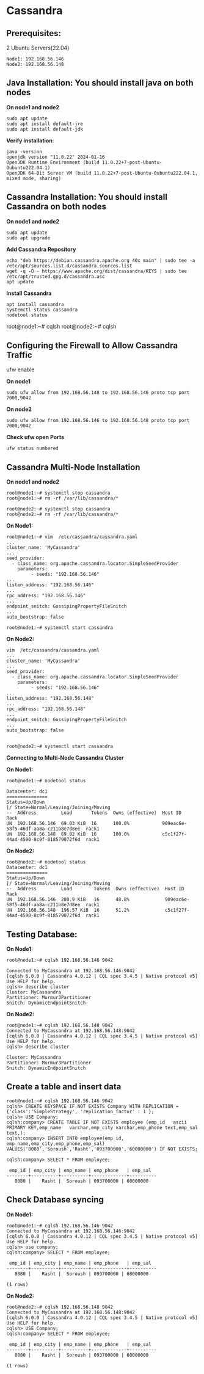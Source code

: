 # Cassandra

## Prerequisites:
2 Ubuntu Servers(22.04)

```
Node1: 192.168.56.146
Node2: 192.168.56.148
```

## Java Installation: You should install java on both nodes

**On node1 and node2**
```
sudo apt update
sudo apt install default-jre
sudo apt install default-jdk
```

**Verify installation**:

```
java -version
openjdk version "11.0.22" 2024-01-16
OpenJDK Runtime Environment (build 11.0.22+7-post-Ubuntu-0ubuntu222.04.1)
OpenJDK 64-Bit Server VM (build 11.0.22+7-post-Ubuntu-0ubuntu222.04.1, mixed mode, sharing)

```


## Cassandra Installation: You should install Cassandra on both nodes 

**On node1 and node2**
```
sudo apt update
sudo apt upgrade
```


**Add Cassandra Repository**
```
echo "deb https://debian.cassandra.apache.org 40x main" | sudo tee -a /etc/apt/sources.list.d/cassandra.sources.list
wget -q -O - https://www.apache.org/dist/cassandra/KEYS | sudo tee /etc/apt/trusted.gpg.d/cassandra.asc
apt update
```

**Install Cassandra**
```
apt install cassandra
systemctl status cassandra
nodetool status
```

root@node1:~# cqlsh
root@node2:~# cqlsh


## Configuring the Firewall to Allow Cassandra Traffic

ufw enable

**On node1**
```
sudo ufw allow from 192.168.56.148 to 192.168.56.146 proto tcp port 7000,9042
```

**On node2**
```
sudo ufw allow from 192.168.56.146 to 192.168.56.148 proto tcp port 7000,9042
```
**Check ufw open Ports**

```
ufw status numbered
```


## Cassandra Multi-Node Installation

**On node1 and node2**

```
root@node1:~# systemctl stop cassandra
root@node1:~# rm -rf /var/lib/cassandra/*

root@node2:~# systemctl stop cassandra
root@node2:~# rm -rf /var/lib/cassandra/*

```

**On Node1:**
```
root@node1:~# vim  /etc/cassandra/cassandra.yaml
...
cluster_name: 'MyCassandra'
...
seed_provider:
  - class_name: org.apache.cassandra.locator.SimpleSeedProvider
    parameters:
         - seeds: "192.168.56.146"
...
listen_address: "192.168.56.146"
...
rpc_address: "192.168.56.146"
...
endpoint_snitch: GossipingPropertyFileSnitch
...
auto_bootstrap: false

root@node1:~# systemctl start cassandra
```

**On Node2:**

```
vim  /etc/cassandra/cassandra.yaml
...
cluster_name: 'MyCassandra'
...
seed_provider:
  - class_name: org.apache.cassandra.locator.SimpleSeedProvider
    parameters:
         - seeds: "192.168.56.146"
...
listen_address: "192.168.56.148"
...
rpc_address: "192.168.56.148"
...
endpoint_snitch: GossipingPropertyFileSnitch
...
auto_bootstrap: false


root@node2:~# systemctl start cassandra
```


**Connecting to Multi-Node Cassandra Cluster**

**On Node1:**
```
root@node1:~# nodetool status

Datacenter: dc1
===============
Status=Up/Down
|/ State=Normal/Leaving/Joining/Moving
--  Address         Load       Tokens  Owns (effective)  Host ID                               Rack
UN  192.168.56.146  69.03 KiB  16      100.0%            909eac6e-58f5-46df-aa8a-c211b8e7d8ee  rack1
UN  192.168.56.148  69.02 KiB  16      100.0%            c5c1f27f-44ad-4590-8c9f-818579072f6d  rack1
```

**On Node2:**
```
root@node2:~# nodetool status
Datacenter: dc1
===============
Status=Up/Down
|/ State=Normal/Leaving/Joining/Moving
--  Address         Load        Tokens  Owns (effective)  Host ID                               Rack
UN  192.168.56.146  200.9 KiB   16      48.8%             909eac6e-58f5-46df-aa8a-c211b8e7d8ee  rack1
UN  192.168.56.148  196.57 KiB  16      51.2%             c5c1f27f-44ad-4590-8c9f-818579072f6d  rack1
```


## Testing Database:

**On Node1:**
```
root@node1:~# cqlsh 192.168.56.146 9042

Connected to MyCassandra at 192.168.56.146:9042
[cqlsh 6.0.0 | Cassandra 4.0.12 | CQL spec 3.4.5 | Native protocol v5]
Use HELP for help.
cqlsh> describe cluster
Cluster: MyCassandra
Partitioner: Murmur3Partitioner
Snitch: DynamicEndpointSnitch
```
**On Node2:**
```
root@node1:~# cqlsh 192.168.56.148 9042
Connected to MyCassandra at 192.168.56.148:9042
[cqlsh 6.0.0 | Cassandra 4.0.12 | CQL spec 3.4.5 | Native protocol v5]
Use HELP for help.
cqlsh> describe cluster

Cluster: MyCassandra
Partitioner: Murmur3Partitioner
Snitch: DynamicEndpointSnitch
```


## Create a table and insert data


```
root@node1:~# cqlsh 192.168.56.146 9042
cqlsh> CREATE KEYSPACE IF NOT EXISTS Company WITH REPLICATION = {'class':'SimpleStrategy', 'replication_factor' : 1 };
cqlsh> USE Company;
cqlsh:company> CREATE TABLE IF NOT EXISTS employee (emp_id   ascii PRIMARY KEY,emp_name   varchar,emp_city varchar,emp_phone text,emp_sal text,);
cqlsh:company> INSERT INTO employee(emp_id, emp_name,emp_city,emp_phone,emp_sal) VALUES('8080','Soroush','Rasht','093700000','60000000') IF NOT EXISTS;

cqlsh:company> SELECT * FROM employee;

 emp_id | emp_city | emp_name | emp_phone   | emp_sal
--------+----------+----------+-------------+----------
   8080 |    Rasht |  Soroush | 093700000 | 60000000
```


## Check Database syncing

**On Node1:**
```
root@node1:~# cqlsh 192.168.56.146 9042
Connected to MyCassandra at 192.168.56.146:9042
[cqlsh 6.0.0 | Cassandra 4.0.12 | CQL spec 3.4.5 | Native protocol v5]
Use HELP for help.
cqlsh> use company;
cqlsh:company> SELECT * FROM employee;

 emp_id | emp_city | emp_name | emp_phone   | emp_sal
--------+----------+----------+-------------+----------
   8080 |    Rasht |  Soroush | 093700000 | 60000000

(1 rows)

```

**On Node2:**
```
root@node2:~# cqlsh 192.168.56.148 9042
Connected to MyCassandra at 192.168.56.148:9042
[cqlsh 6.0.0 | Cassandra 4.0.12 | CQL spec 3.4.5 | Native protocol v5]
Use HELP for help.
cqlsh> USE Company;
cqlsh:company> SELECT * FROM employee;

 emp_id | emp_city | emp_name | emp_phone   | emp_sal
--------+----------+----------+-------------+----------
   8080 |    Rasht |  Soroush | 093700000 | 60000000

(1 rows)
```


